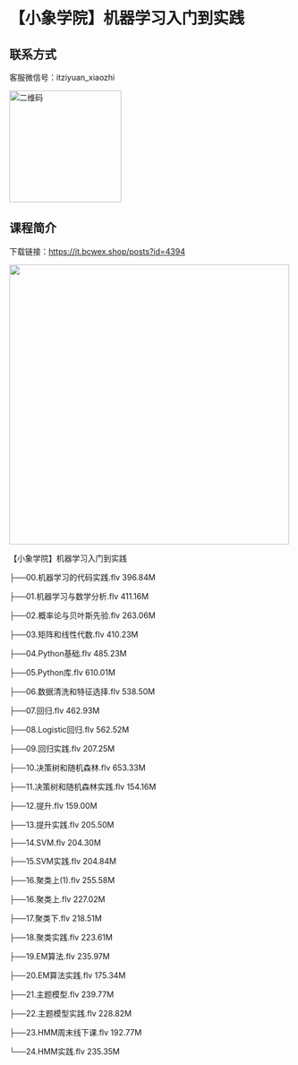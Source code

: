 # 【小象学院】机器学习入门到实践

## 联系方式

客服微信号：itziyuan_xiaozhi

<img src="https://ziyuanyun.oss-cn-guangzhou.aliyuncs.com/common/20240614073449/666b82192834a.jpg" width="200" height="200" alt="二维码">

## 课程简介

下载链接：https://it.bcwex.shop/posts?id=4394

<img src="https://ziyuanyun.oss-cn-guangzhou.aliyuncs.com/yun/20240901073312/66d3a838e28f7.jpg" width="500" alt="">

  

 【小象学院】机器学习入门到实践

 ├──00.机器学习的代码实践.flv 396.84M

 ├──01.机器学习与数学分析.flv 411.16M

 ├──02.概率论与贝叶斯先验.flv 263.06M

 ├──03.矩阵和线性代数.flv 410.23M

 ├──04.Python基础.flv 485.23M

 ├──05.Python库.flv 610.01M

 ├──06.数据清洗和特征选择.flv 538.50M

 ├──07.回归.flv 462.93M

 ├──08.Logistic回归.flv 562.52M

 ├──09.回归实践.flv 207.25M

 ├──10.决策树和随机森林.flv 653.33M

 ├──11.决策树和随机森林实践.flv 154.16M

 ├──12.提升.flv 159.00M

 ├──13.提升实践.flv 205.50M

 ├──14.SVM.flv 204.30M

 ├──15.SVM实践.flv 204.84M

 ├──16.聚类上(1).flv 255.58M

 ├──16.聚类上.flv 227.02M

 ├──17.聚类下.flv 218.51M

 ├──18.聚类实践.flv 223.61M

 ├──19.EM算法.flv 235.97M

 ├──20.EM算法实践.flv 175.34M

 ├──21.主题模型.flv 239.77M

 ├──22.主题模型实践.flv 228.82M

 ├──23.HMM周末线下课.flv 192.77M

 └──24.HMM实践.flv 235.35M

  